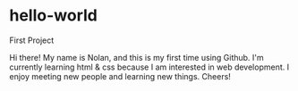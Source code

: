 # hello-world
First Project

Hi there! My name is Nolan, and this is my first time using Github. I'm currently learning html & css because I am interested in web development. I enjoy meeting new people and learning new things. Cheers!
